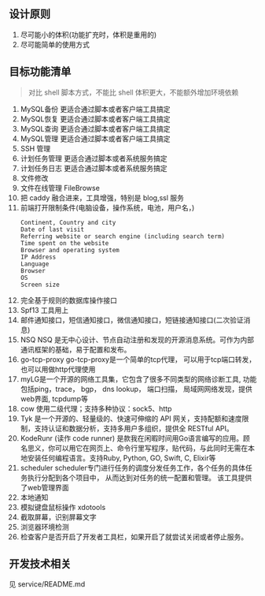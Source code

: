 ## 设计原则

1. 尽可能小的体积(功能扩充时，体积是重用的)
2. 尽可能简单的使用方式

## 目标功能清单

> 对比 shell 脚本方式，不能比 shell 体积更大，不能额外增加环境依赖
 
1. MySQL备份 更适合通过脚本或者客户端工具搞定
2. MySQL恢复 更适合通过脚本或者客户端工具搞定
3. MySQL查询 更适合通过脚本或者客户端工具搞定
4. MySQL管理 更适合通过脚本或者客户端工具搞定
5. SSH 管理
6. 计划任务管理  更适合通过脚本或者系统服务搞定
7. 计划任务日志  更适合通过脚本或者系统服务搞定
8. 文件修改
9. 文件在线管理 FileBrowse
10. 把 caddy 融合进来，工具增强，特别是 blog,ssl 服务
11. 前端打开限制条件(电脑设备，操作系统，电池，用户名，)
    ```
    Continent, Country and city
    Date of last visit
    Referring website or search engine (including search term)
    Time spent on the website
    Browser and operating system
    IP Address
    Language
    Browser
    OS
    Screen size
    ```
12. 完全基于规则的数据库操作接口
13. Spf13 工具用上
14. 邮件通知接口，短信通知接口，微信通知接口，短链接通知接口(二次验证消息)
15. NSQ 	NSQ 是无中心设计、节点自动注册和发现的开源消息系统。可作为内部通讯框架的基础，易于配置和发布。
16. go-tcp-proxy 	go-tcp-proxy是一个简单的tcp代理， 可以用于tcp端口转发， 也可以用做http代理使用
17. myLG是一个开源的网络工具集，它包含了很多不同类型的网络诊断工具, 功能包括ping，trace， bgp， dns lookup， 端口扫描， 局域网网络发现，提供web界面, tcpdump等
18. cow 使用二级代理；支持多种协议：sock5、http
19. Tyk 是一个开源的、轻量级的、快速可伸缩的 API 网关，支持配额和速度限制，支持认证和数据分析，支持多用户多组织，提供全 RESTful API。
20. KodeRunr (读作 code runner) 是款我在闲暇时间用Go语言编写的应用。顾名思义，你可以用它在网页上、命令行里写程序，贴代码，与此同时无需在本地安装任何编程语言。支持Ruby, Python, GO, Swift, C, Elixir等
21. scheduler scheduler专门进行任务的调度分发任务工作，各个任务的具体任务执行分配到各个项目中， 从而达到对任务的统一配置和管理。 该工具提供了web管理界面
22. 本地通知
23. 模拟键盘鼠标操作 xdotools
24. 截取屏幕，识别屏幕文字
25. 浏览器环境检测
26. 检查客户是否开启了开发者工具栏，如果开启了就尝试关闭或者停止服务。

## 开发技术相关

见 service/README.md